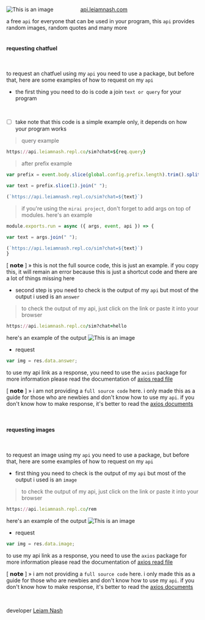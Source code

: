![This is an image](https://i.postimg.cc/pVDjhqRC/images-1.jpg)
‎‎‎‎‎‎‎‎‎‎‎‎‎‎‎‎‎‎‎‎‎‎‎‎     ‎‎‎‎‎‎‎‎‎‎‎‎‎‎‎‎‎‎‎‎‎‎‎‎‎‎‎‎‎‎‎‎‎‎‎‎‎‎     ‎‎‎‎‎‎‎‎‎‎‎‎‎‎‎‎‎‎‎‎‎‎‎‎‎‎‎     ‎‎‎‎‎‎‎‎‎‎‎‎‎‎‎‎‎‎‎‎‎‎‎‎‎‎‎‎‎‎‎‎‎‎‎‎‎‎     ‎‎‎‎‎‎‎‎‎‎‎‎‎‎‎‎‎‎‎‎‎‎‎‎‎‎‎  ‎‎‎‎‎‎‎‎‎‎‎‎‎‎‎‎‎‎‎‎‎‎‎‎     ‎‎‎‎‎‎‎‎‎‎‎‎‎‎‎‎‎‎‎‎‎‎‎‎‎‎‎‎‎‎‎‎‎‎‎‎‎‎     ‎‎‎‎‎‎‎‎‎‎‎‎‎‎‎‎‎‎‎‎‎‎‎‎‎‎‎ ‎‎‎‎‎‎‎‎‎‎‎‎‎‎‎‎‎‎‎‎‎‎‎‎     ‎‎‎‎‎‎‎‎‎‎‎‎‎‎‎‎‎‎‎‎‎‎‎‎‎‎‎‎‎‎‎‎‎‎‎‎‎‎     ‎‎‎    ‎‎‎‎‎‎‎‎‎‎‎‎‎‎‎‎‎‎‎‎‎‎‎‎‎‎‎‎‎‎‎‎‎‎‎‎‎‎ ‎‎‎‎‎‎‎‎‎‎‎‎‎‎‎‎‎‎‎‎‎‎‎‎     ‎‎‎‎‎‎‎‎‎‎‎‎‎‎‎‎‎‎‎‎‎‎‎‎‎‎‎‎‎‎‎‎‎‎‎‎‎‎     ‎‎‎‎‎‎‎‎‎‎‎‎‎‎‎‎‎‎‎‎‎‎‎‎‎‎‎     ‎‎‎‎‎‎‎‎‎‎‎‎‎‎‎‎‎‎‎‎‎‎‎‎‎‎‎‎‎‎‎‎‎‎‎‎‎‎     ‎‎‎‎‎‎‎‎‎‎‎‎‎‎‎‎‎‎‎‎‎‎‎‎‎‎‎     ‎‎‎[api.leiamnash.com](https://web.leiamnash.repl.co/)

a free `api` for everyone that can be used in your program, this `api` provides random images, random quotes and many more
<br> <br>

#### requesting chatfuel
<br>

to request an chatfuel using my `api` you need to use a package, but before that, here are some examples of how to request on my `api`
<br>

- the first thing you need to do is code a join `text or query` for your program
<br>

- [ ] take note that this code is a simple example only, it depends on how your program works

> query example 
```ruby
https://api.leiamnash.repl.co/sim?chat=${req.query}
```

> after prefix example
```js
var prefix = event.body.slice(global.config.prefix.length).trim().split(/ +/);

var text = prefix.slice(1).join(" ");

(`https://api.leiamnash.repl.co/sim?chat=${text}`)
```

> if you're using the `mirai project`, don't forget to add args on top of modules. here's an example
```js
module.exports.run = async ({ args, event, api }) => {

var text = args.join(" ");

(`https://api.leiamnash.repl.co/sim?chat=${text}`)
} 
```

[ 𝗻𝗼𝘁𝗲 ] » this is not the full source code, this is just an example. if you copy this, it will remain an error because this is just a shortcut code and there are a lot of things missing here

- second step is you need to check is the output of my `api` but most of the output i used is an `answer`
> to check the output of my api, just click on the link or paste it into your browser
```ruby
https://api.leiamnash.repl.co/sim?chat=hello
```

here's an example of the output
![This is an image](https://i.postimg.cc/rpKZCzJ8/Screenshot-2022-1222-145540.png)

- request
```js
var img = res.data.answer;
```

to use my api link as a response, you need to use the `axios` package for more information please read the documentation of [axios read file](https://www.npmjs.com/package/axios)
<br>

[ 𝗻𝗼𝘁𝗲 ] » i am not providing a `full source code` here. i only made this as a guide for those who are newbies and don't know how to use my `api`. if you don't know how to make response, it's better to read the [axios documents](https://www.npmjs.com/package/axios)

<br>

#### requesting images 
<br> 

to request an image using my `api` you need to use a package, but before that, here are some examples of how to request on my `api`
<br>

- first thing you need to check is the output of my `api` but most of the output i used is an `image`
> to check the output of my api, just click on the link or paste it into your browser
```ruby
https://api.leiamnash.repl.co/rem
```

here's an example of the output
![This is an image](https://i.postimg.cc/VLH036wr/Screenshot-2022-1222-143600.png)

- request
```js
var img = res.data.image;
```

to use my api link as a response, you need to use the `axios` package for more information please read the documentation of [axios read file](https://www.npmjs.com/package/axios)
<br>

[ 𝗻𝗼𝘁𝗲 ] » i am not providing a `full source code` here. i only made this as a guide for those who are newbies and don't know how to use my `api`. if you don't know how to make response, it's better to read the [axios documents](https://www.npmjs.com/package/axios)

<br>

developer [Leiam Nash](https://facebook.com/LeiamNashRebirth)
